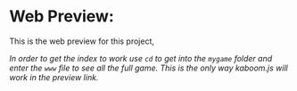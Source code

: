 # **Web Preview:**

This is the web preview for this project,

*In order to get the index to work use `cd` to get into the `mygame` folder and enter the `www` file to see all the full game. This is the only way kaboom.js will work in the preview link.*
